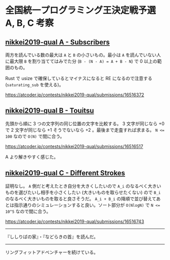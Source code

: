 # 全国統一プログラミング王決定戦予選 A, B, C 考察

## [nikkei2019-qual A - Subscribers](https://atcoder.jp/contests/nikkei2019-qual/tasks/nikkei2019_qual_a)

両方を読んでいる数の最大は `A` と `B` の小さいもの。最小は `A` を読んでいない人に最大限 `B` を割り当ててはみでた分 (`B - (N - A) = A + B - N`) で 0 以上の範囲のもの。

Rust で usize で確保しているとマイナスになると RE になるので注意する (`saturating_sub` を使える)。

<https://atcoder.jp/contests/nikkei2019-qual/submissions/16516372>

## [nikkei2019-qual B - Touitsu](https://atcoder.jp/contests/nikkei2019-qual/tasks/nikkei2019_qual_b)

先頭から順に 3 つの文字列の同じ位置の文字を比較する。 3 文字が同じなら +0 で 2 文字が同じなら +1 そうでないなら +2 。最後まで走査すれば求まる。 `N <= 100` なので `O(N)` で間に合う。

<https://atcoder.jp/contests/nikkei2019-qual/submissions/16516517>

A より解きやすく感じた。

## [nikkei2019-qual C - Different Strokes](https://atcoder.jp/contests/nikkei2019-qual/tasks/nikkei2019_qual_c)

証明なし。 `A` 側だと考えたとき自分を大きくしたいので `A_i` のなるべく大きいものを選びたいし相手を小さくしたい (大きいものを取らせたくない) ので `B_i` のなるべく大きいものを取ると良さそうだ。 `A_i + B_i` の降順で並び替えてあとは指示通りのシミュレーションすると良い。ソート部分が `O(NlogN)` で `N <= 10^5` なので間に合う。

<https://atcoder.jp/contests/nikkei2019-qual/submissions/16516743>

---

『ししりばの家』・『などらきの首』を読んだ。

---

リングフィットアドベンチャーを続けている。
